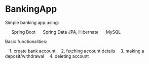 # BankingApp

Simple banking app using:

  -Spring Boot
  -Spring Data JPA, Hibernate
  -MySQL

Basic functionalities:

  1. create bank account
  2. fetching account details
  3. making a deposit/withdrawal
  4. deleting account
